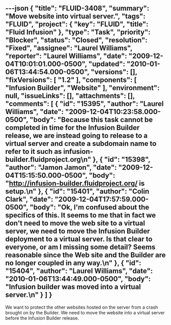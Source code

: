 ---json
{
  "title": "FLUID-3408",
  "summary": "Move website into virtual server.",
  "tags": "FLUID",
  "project": {
    "key": "FLUID",
    "title": "Fluid Infusion"
  },
  "type": "Task",
  "priority": "Blocker",
  "status": "Closed",
  "resolution": "Fixed",
  "assignee": "Laurel Williams",
  "reporter": "Laurel Williams",
  "date": "2009-12-04T10:01:01.000-0500",
  "updated": "2010-01-06T13:44:54.000-0500",
  "versions": [],
  "fixVersions": [
    "1.2"
  ],
  "components": [
    "Infusion Builder",
    "Website"
  ],
  "environment": null,
  "issueLinks": [],
  "attachments": [],
  "comments": [
    {
      "id": "15395",
      "author": "Laurel Williams",
      "date": "2009-12-04T10:23:58.000-0500",
      "body": "Because this task cannot be completed in time for the Infusion Builder release, we are instead going to release to a virtual server and create a subdomain name to refer to it such as infusion-builder.fluidproject.org\n"
    },
    {
      "id": "15398",
      "author": "Jamon Jamon",
      "date": "2009-12-04T15:15:50.000-0500",
      "body": "<http://infusion-builder.fluidproject.org/> is setup.\n"
    },
    {
      "id": "15401",
      "author": "Colin Clark",
      "date": "2009-12-04T17:57:59.000-0500",
      "body": "Ok, I'm confused about the specifics of this. It seems to me that in fact we don't need to move the web site to a virtual server, we need to move the Infusion Builder deployment to a virtual server. Is that clear to everyone, or am I missing some detail? Seems reasonable since the Web site and the Builder are no longer coupled in any way.\n"
    },
    {
      "id": "15404",
      "author": "Laurel Williams",
      "date": "2010-01-06T13:44:49.000-0500",
      "body": "Infusion builder was moved into a virtual server.\n"
    }
  ]
}
---
We want to protect the other websites hosted on the server from a crash brought on by the Builder. We need to move the website into a virtual server before the Infusion Builder release.

        